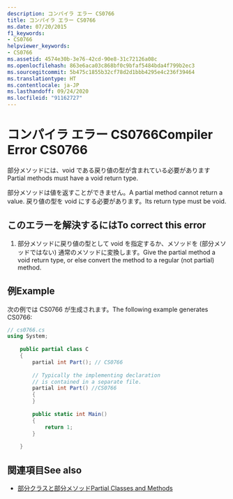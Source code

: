 ```yaml
---
description: コンパイラ エラー CS0766
title: コンパイラ エラー CS0766
ms.date: 07/20/2015
f1_keywords:
- CS0766
helpviewer_keywords:
- CS0766
ms.assetid: 4574e30b-3e76-42cd-90e8-31c72126a08c
ms.openlocfilehash: 863e6aca03c868bf0c9bfaf5484bda4f799b2ec3
ms.sourcegitcommit: 5b475c1855b32cf78d2d1bbb4295e4c236f39464
ms.translationtype: HT
ms.contentlocale: ja-JP
ms.lasthandoff: 09/24/2020
ms.locfileid: "91162727"
---
```

# <a name="compiler-error-cs0766"></a><span data-ttu-id="0d733-103">コンパイラ エラー CS0766</span><span class="sxs-lookup"><span data-stu-id="0d733-103">Compiler Error CS0766</span></span>

<span data-ttu-id="0d733-104">部分メソッドには、void である戻り値の型が含まれている必要があります</span><span class="sxs-lookup"><span data-stu-id="0d733-104">Partial methods must have a void return type.</span></span>  
  
 <span data-ttu-id="0d733-105">部分メソッドは値を返すことができません。</span><span class="sxs-lookup"><span data-stu-id="0d733-105">A partial method cannot return a value.</span></span> <span data-ttu-id="0d733-106">戻り値の型を void にする必要があります。</span><span class="sxs-lookup"><span data-stu-id="0d733-106">Its return type must be void.</span></span>  
  
## <a name="to-correct-this-error"></a><span data-ttu-id="0d733-107">このエラーを解決するには</span><span class="sxs-lookup"><span data-stu-id="0d733-107">To correct this error</span></span>  
  
1. <span data-ttu-id="0d733-108">部分メソッドに戻り値の型として void を指定するか、メソッドを (部分メソッドではない) 通常のメソッドに変換します。</span><span class="sxs-lookup"><span data-stu-id="0d733-108">Give the partial method a void return type, or else convert the method to a regular (not partial) method.</span></span>  
  
## <a name="example"></a><span data-ttu-id="0d733-109">例</span><span class="sxs-lookup"><span data-stu-id="0d733-109">Example</span></span>  

 <span data-ttu-id="0d733-110">次の例では CS0766 が生成されます。</span><span class="sxs-lookup"><span data-stu-id="0d733-110">The following example generates CS0766:</span></span>  
  
```csharp  
// cs0766.cs  
using System;  
  
    public partial class C  
    {  
        partial int Part(); // CS0766  
  
        // Typically the implementing declaration  
        // is contained in a separate file.  
        partial int Part() //CS0766  
        {  
        }  
  
        public static int Main()  
        {  
            return 1;  
        }  
  
    }  
```  
  
## <a name="see-also"></a><span data-ttu-id="0d733-111">関連項目</span><span class="sxs-lookup"><span data-stu-id="0d733-111">See also</span></span>

- [<span data-ttu-id="0d733-112">部分クラスと部分メソッド</span><span class="sxs-lookup"><span data-stu-id="0d733-112">Partial Classes and Methods</span></span>](../programming-guide/classes-and-structs/partial-classes-and-methods.md)
